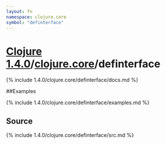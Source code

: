 ```yaml
---
layout: fn
namespace: clojure.core
symbol: "definterface"
---
```


# [Clojure 1.4.0](../../)/[clojure.core](../)/definterface

{% include 1.4.0/clojure.core/definterface/docs.md %}

##Examples

{% include 1.4.0/clojure.core/definterface/examples.md %}
## Source
{% include 1.4.0/clojure.core/definterface/src.md %}

